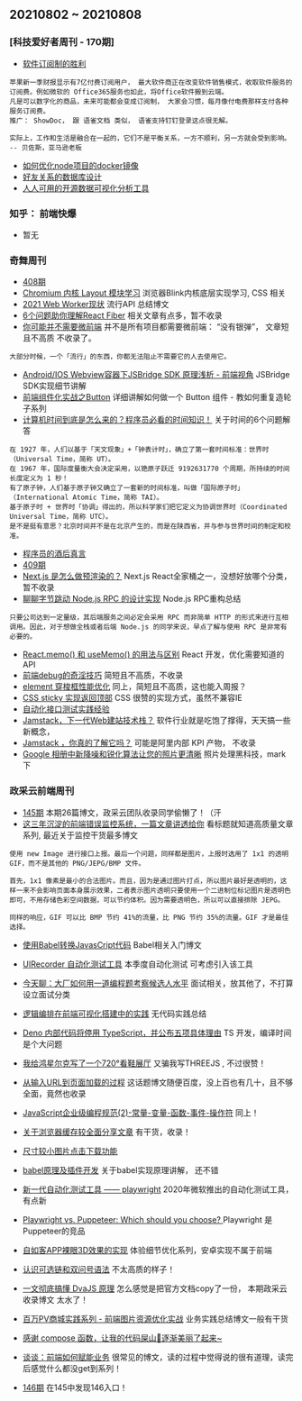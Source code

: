 
## 20210802 ~ 20210808
### [科技爱好者周刊 - 170期]
* [软件订阅制的胜利](https://github.com/ruanyf/weekly/blob/master/docs/issue-170.md)
```
苹果新一季财报显示有7亿付费订阅用户， 最大软件商正在改变软件销售模式，收取软件服务的订阅费。例如微软的 Office365服务也如此，将Office软件搬到云端。
凡是可以数字化的商品，未来可能都会变成订阅制， 大家会习惯，每月像付电费那样支付各种服务订阅费。
推广： ShowDoc， 跟 语雀文档 类似， 语雀支持钉钉登录这点很无解。

实际上，工作和生活是融合在一起的，它们不是平衡关系，一方不顺利，另一方就会受到影响。 -- 贝佐斯，亚马逊老板
```
* [如何优化node项目的docker镜像](https://juejin.cn/post/6991689670027542564)
* [好友关系的数据库设计](https://minimalmodeling.substack.com/p/modeling-mutual-friendship)
* [人人可用的开源数据可视化分析工具](https://github.com/dataease/dataease)

### 知乎： 前端快爆
* 暂无

### 奇舞周刊
* [408期](https://weekly.75.team/issue408.html)
* [Chromium 内核 Layout 模块学习](https://mp.weixin.qq.com/s/UYzAWkCuIPh1Z5yoqGo9nA) 浏览器Blink内核底层实现学习, CSS 相关
* [2021 Web Worker现状](https://zhuanlan.zhihu.com/p/393428948) 流行API 总结博文
* [6个问题助你理解React Fiber](https://segmentfault.com/a/1190000039682751) 相关文章有点多，暂不收录
* [你可能并不需要微前端](https://mp.weixin.qq.com/s/khrziHjDfgGS4GgHa6qQJg) 并不是所有项目都需要微前端： “没有银弹”， 文章短且不高质 不收录了。
```
大部分时候，一个「流行」的东西，你都无法阻止不需要它的人去使用它。
```
* [Android/IOS Webview容器下JSBridge SDK 原理浅析 - 前端视角](https://mp.weixin.qq.com/s/H4ICaFhiJZE5ZUNEZj_U8A) JSBridge SDK实现细节讲解
* [前端组件化实战之Button](https://juejin.cn/post/6990511054224621598) 详细讲解如何做一个 Button 组件 - 教如何重复造轮子系列
* [计算机时间到底是怎么来的？程序员必看的时间知识！](https://mp.weixin.qq.com/s/A9fgd2xnp1YfHZ1iTMyXvw) 关于时间的6个问题解答
```
在 1927 年，人们以基于「天文现象」+「钟表计时」，确立了第一套时间标准：世界时（Universal Time，简称 UT）。
在 1967 年，国际度量衡大会决定采用，以铯原子跃迁 9192631770 个周期，所持续的时间长度定义为 1 秒！
有了原子钟，人们基于原子钟又确立了一套新的时间标准，叫做「国际原子时」（International Atomic Time，简称 TAI）。
基于原子时 + 世界时「协调」得出的，所以科学家们把它定义为协调世界时（Coordinated Universal Time，简称 UTC）。
是不是挺有意思？北京时间并不是在北京产生的，而是在陕西省，并与参与世界时间的制定和校准。
```
* [程序员的酒后真言](https://www.ruanyifeng.com/blog/2021/06/drunk-post-of-a-programmer.html)
* [409期](https://weekly.75.team/issue409.html)
* [Next.js 是怎么做预渲染的？](https://mp.weixin.qq.com/s/tDPkTwrR031CjsWbiVTVGw) Next.js React全家桶之一，没想好放哪个分类，暂不收录
* [聊聊字节跳动 Node.js RPC 的设计实现](https://mp.weixin.qq.com/s/Ky6SoWJv85orqYioihTRqg) Node.js RPC重构总结
```
只要公司达到一定量级，其后端服务之间必定会采用 RPC 而非简单 HTTP 的形式来进行互相调用。因此，对于想做全栈或者后端 Node.js 的同学来说，早点了解与使用 RPC 是非常有必要的。
```
* [React.memo() 和 useMemo() 的用法与区别](https://mp.weixin.qq.com/s/zxT2GfujdbQfvrCtRxkbiQ) React 开发，优化需要知道的API
* [前端debug的奇淫技巧](https://mp.weixin.qq.com/s/KMiJJ5uGuCZ9Uu1JP8bwGg) 简短且不高质，不收录
* [element 穿梭框性能优化](https://mp.weixin.qq.com/s/mYcfNc8annYHHPPlgl2N-A) 同上，简短且不高质，这也能入周报？
* [CSS sticky 实现返回顶部](https://juejin.cn/post/6992018973856383013) CSS 很赞的实现方式，虽然不兼容IE
* [自动化接口测试实践经验](https://mp.weixin.qq.com/s/WrfaCt39Jb4vViKB2-qynw)
* [Jamstack，下一代Web建站技术栈？](https://zhuanlan.zhihu.com/p/281085404) 软件行业就是吃饱了撑得，天天搞一些新概念，
* [Jamstack ，你真的了解它吗？](https://mp.weixin.qq.com/s/bVkK2jJAuZmShYk4318kMQ) 可能是阿里内部 KPI 产物， 不收录
* [Google 相册中新降噪和锐化算法让您的照片更清晰](https://mp.weixin.qq.com/s/0ppzlUXIaTGG0QQnAJfvmg) 照片处理黑科技，mark下


### 政采云前端周刊
* [145期](https://weekly.zoo.team/detail/145) 本期26篇博文，政采云团队收录同学偷懒了！（汗
* [这三年沉淀的前端错误监控系统，一篇文章讲透给你](https://mp.weixin.qq.com/s/NY72_cRGAPsex78YwVF_hg) 看标题就知道高质量文章系列, 最近关于监控干货最多博文
```
使用 new Image 进行接口上报。最后一个问题，同样都是图片，上报时选用了 1x1 的透明 GIF，而不是其他的 PNG/JEPG/BMP 文件。

首先，1x1 像素是最小的合法图片。而且，因为是通过图片打点，所以图片最好是透明的，这样一来不会影响页面本身展示效果，二者表示图片透明只要使用一个二进制位标记图片是透明色即可，不用存储色彩空间数据，可以节约体积。因为需要透明色，所以可以直接排除 JEPG。

同样的响应，GIF 可以比 BMP 节约 41%的流量，比 PNG 节约 35%的流量。GIF 才是最佳选择。
```
* [使用Babel转换JavasCript代码](https://zhuanlan.zhihu.com/p/118319241) Babel相关入门博文
* [UIRecorder 自动化测试工具](https://www.yuque.com/artist/uirecorder/hbqzpl) 本季度自动化测试 可考虑引入该工具
* [今天聊：大厂如何用一道编程题考察候选人水平](https://juejin.cn/post/6987529814324281380) 面试相关，放其他了，不打算设立面试分类
* [逻辑编排在前端可视化搭建中的实践](https://juejin.cn/post/6942459694430552071) 无代码实践总结
* [Deno 内部代码将停用 TypeScript，并公布五项具体理由](https://www.infoq.cn/article/u72qtztgazttfazzihbz) TS 开发，编译时间是个大问题
* [我给鸿星尔克写了一个720°看鞋展厅](https://juejin.cn/post/6989439618877751303?from=main_page) 又骗我写THREEJS , 不过很赞！
* [从输入URL到页面加载的过程](https://www.jianshu.com/p/2448148a959b) 这话题博文随便百度，没上百也有几十，且不够全面，竟然也收录
* [JavaScript企业级编程规范(2)-常量-变量-函数-事件-操作符](https://mp.weixin.qq.com/s/J_mq58q2WpcFtmYeWahe3A) 同上！
* [关于浏览器缓存较全面分享文章](https://www.yuque.com/docs/share/eab142fc-a0e0-432f-921a-eb0f8705dec4?#%20%E3%80%8A%E6%B5%8F%E8%A7%88%E5%99%A8%E7%BC%93%E5%AD%98%E3%80%8B) 有干货，收录！
* [尺寸较小图片点击下载功能](https://www.yuque.com/docs/share/62d766ee-425a-4acc-ad4f-6a1cca0d5ae4?#%20%E3%80%8Ajs%E4%B8%8B%E8%BD%BD%E5%9B%BE%E7%89%87%E3%80%8B)
* [babel原理及插件开发](https://juejin.cn/post/6844903603983892487) 关于babel实现原理讲解， 还不错
* [新一代自动化测试工具 —— playwright](https://juejin.cn/post/6987682149574901768) 2020年微软推出的自动化测试工具， 有点新
* [Playwright vs. Puppeteer: Which should you choose? ](https://blog.logrocket.com/playwright-vs-puppeteer/) Playwright 是Puppeteer的竞品
* [自如客APP裸眼3D效果的实现](https://juejin.cn/post/6989227733410644005?from=main_page) 体验细节优化系列，安卓实现不属于前端
* [认识可选链和双问号语法](https://huangzq.blog.csdn.net/article/details/103840271) 不太高质的样子！
* [一文彻底搞懂 DvaJS 原理](https://zhuanlan.zhihu.com/p/373201039) 怎么感觉是把官方文档copy了一份， 本期政采云收录博文 太水了！
* [百万PV商城实践系列 - 前端图片资源优化实战](https://juejin.cn/post/6989751020255445005?from=main_page) 业务实践总结博文一般有干货
* [感谢 compose 函数，让我的代码屎山💩逐渐美丽了起来~](https://juejin.cn/post/6989020415444123662?from=main_page#heading-7)
* [谈谈：前端如何赋能业务](https://mp.weixin.qq.com/s/_H6X6k_ppdyhP7cP1uusfg) 很常见的博文，读的过程中觉得说的很有道理，读完后感觉什么都没get到系列！


* [146期](https://weekly.zoo.team/detail/146) 在145中发现146入口！
